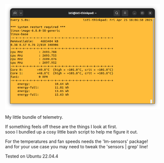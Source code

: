 ![components](/screenshot.png)

My little bundle of telemetry.

If something feels off these are the things I look at first.\
sooo I bundled up a cosy little bash script to help me figure it out.

For the temperatures and fan speeds needs the 'lm-sensors' package!\
and for your use case you may need to tweak the 'sensors | grep' line!

Tested on Ubuntu 22.04.4
